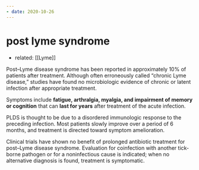 ```yaml
---
- date: 2020-10-26
---
```


# post lyme syndrome

- related: [[Lyme]]

<!-- post lyme disease syndrome sx -->

Post–Lyme disease syndrome has been reported in approximately 10% of patients after treatment. Although often erroneously called “chronic Lyme disease,” studies have found no microbiologic evidence of chronic or latent infection after appropriate treatment.

Symptoms include **fatigue, arthralgia, myalgia, and impairment of memory or cognition** that can **last for years** after treatment of the acute infection.

PLDS is thought to be due to a disordered immunologic response to the preceding infection. Most patients slowly improve over a period of 6 months, and treatment is directed toward symptom amelioration.

Clinical trials have shown no benefit of prolonged antibiotic treatment for post–Lyme disease syndrome. Evaluation for coinfection with another tick-borne pathogen or for a noninfectious cause is indicated; when no alternative diagnosis is found, treatment is symptomatic.
